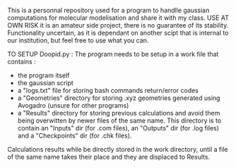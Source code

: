 This is a personnal repository used for a program to handlle gaussian computations for molecular modelisation and share it with my class.
USE AT OWN RISK it is an amateur side project, there is no guarantee of its stability.
Functionality uncertain, as it is dependant on another scipt that is internal to our institution, but feel free to use what you can.

TO SETUP Doopid.py :
The program needs to be setup in a work file that contains :
- the program itself
- the gaussian script
- a "logs.txt" file for storing bash commands return/error codes
- a "Geometries" directory for storing .xyz geometries generated using Avogadro (unsure for other programs)
- a "Results" directory for storing previous calculations and avoid them being overwitten by newer files of the same name. This directory is to contain an "Inputs" dir (for .com files), an "Outputs" dir (for .log files) and a "Checkpoints" dir (for .chk files).

Calculations results while be directly stored in the work directory, until a file of the same name takes their place and they are displaced to Results.
